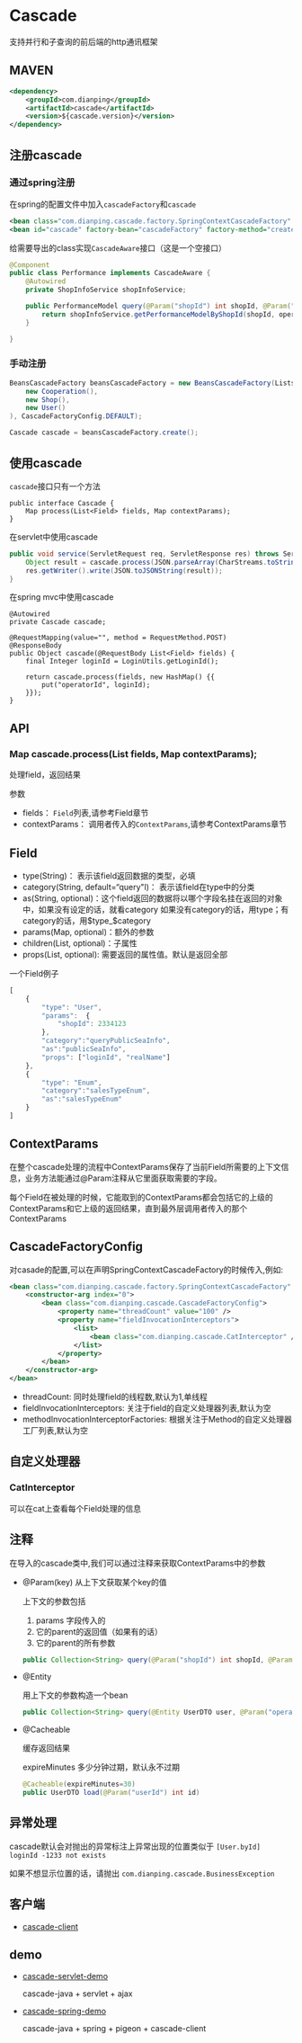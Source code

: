 # Cascade

支持并行和子查询的前后端的http通讯框架

## MAVEN

```xml
<dependency>
    <groupId>com.dianping</groupId>
    <artifactId>cascade</artifactId>
    <version>${cascade.version}</version>
</dependency>
```

## 注册cascade

### 通过spring注册

在spring的配置文件中加入```cascadeFactory```和```cascade```

```xml
<bean class="com.dianping.cascade.factory.SpringContextCascadeFactory" id="cascadeFactory" />
<bean id="cascade" factory-bean="cascadeFactory" factory-method="create" />
```

给需要导出的class实现```CascadeAware```接口（这是一个空接口）

```java
@Component
public class Performance implements CascadeAware {
    @Autowired
    private ShopInfoService shopInfoService;

    public PerformanceModel query(@Param("shopId") int shopId, @Param("operator") UserContext operator) {
        return shopInfoService.getPerformanceModelByShopId(shopId, operator.getLoginId());
    }

}
```

### 手动注册

```java
BeansCascadeFactory beansCascadeFactory = new BeansCascadeFactory(Lists.newArrayList(
    new Cooperation(),
    new Shop(),
    new User()
), CascadeFactoryConfig.DEFAULT);

Cascade cascade = beansCascadeFactory.create();
```

## 使用cascade

```cascade```接口只有一个方法

```
public interface Cascade {
    Map process(List<Field> fields, Map contextParams);
}
```

在servlet中使用cascade

```java
public void service(ServletRequest req, ServletResponse res) throws ServletException, IOException {
    Object result = cascade.process(JSON.parseArray(CharStreams.toString(req.getReader()), Field.class), null);
    res.getWriter().write(JSON.toJSONString(result));
}
```

在spring mvc中使用cascade

```
@Autowired
private Cascade cascade;

@RequestMapping(value="", method = RequestMethod.POST)
@ResponseBody
public Object cascade(@RequestBody List<Field> fields) {
    final Integer loginId = LoginUtils.getLoginId();

    return cascade.process(fields, new HashMap() {{
        put("operatorId", loginId);
    }});
}
```

## API

### Map cascade.process(List<Field> fields, Map contextParams);

处理field，返回结果

参数  

- fields： ```Field```列表,请参考Field章节
- contextParams： 调用者传入的```ContextParams```,请参考ContextParams章节

## Field

- type(String)： 表示该field返回数据的类型，必填
- category(String, default=“query"l)： 表示该field在type中的分类
- as(String, optional)：这个field返回的数据将以哪个字段名挂在返回的对象中，如果没有设定的话，就看category  如果没有category的话，用type；有category的话，用$type_$category
- params(Map, optional)：额外的参数
- children(List<Field>, optional)：子属性
- props(List<String>, optional): 需要返回的属性值。默认是返回全部

一个Field例子
    
```js
[
    {
        "type": "User",
        "params":  {
            "shopId": 2334123
        },
        "category":"queryPublicSeaInfo",
        "as":"publicSeaInfo",
        "props": ["loginId", "realName"]
    },
    {
        "type": "Enum",
        "category":"salesTypeEnum",
        "as":"salesTypeEnum"
    }
]
```
    
## ContextParams
在整个cascade处理的流程中ContextParams保存了当前Field所需要的上下文信息，业务方法能通过@Param注释从它里面获取需要的字段。

每个Field在被处理的时候，它能取到的ContextParams都会包括它的上级的ContextParams和它上级的返回结果，直到最外层调用者传入的那个ContextParams

## CascadeFactoryConfig

对casade的配置,可以在声明SpringContextCascadeFactory的时候传入,例如:

```xml
<bean class="com.dianping.cascade.factory.SpringContextCascadeFactory" id="cascadeFactory" >
    <constructor-arg index="0">
        <bean class="com.dianping.cascade.CascadeFactoryConfig">
            <property name="threadCount" value="100" />
            <property name="fieldInvocationInterceptors">
                <list>
                    <bean class="com.dianping.cascade.CatInterceptor" />
                </list>
            </property>
        </bean>
    </constructor-arg>
</bean>
```

- threadCount: 同时处理field的线程数,默认为1,单线程
- fieldInvocationInterceptors: 关注于field的自定义处理器列表,默认为空
- methodInvocationInterceptorFactories: 根据关注于Method的自定义处理器工厂列表,默认为空

## 自定义处理器

### CatInterceptor

可以在cat上查看每个Field处理的信息


## 注释

在导入的cascade类中,我们可以通过注释来获取ContextParams中的参数

- @Param(key)
    从上下文获取某个key的值

    上下文的参数包括
    
    1. params 字段传入的
    2. 它的parent的返回值（如果有的话）
    3. 它的parent的所有参数
            
    ```java
    public Collection<String> query(@Param("shopId") int shopId, @Param("operator") UserContext operator)
    ```

- @Entity

    用上下文的参数构造一个bean    
        
    ```java
    public Collection<String> query(@Entity UserDTO user, @Param("operator") UserContext operator)
    ```

- @Cacheable

    缓存返回结果
            
    expireMinutes   多少分钟过期，默认永不过期
            
    ```java
    @Cacheable(expireMinutes=30)
    public UserDTO load(@Param("userId") int id)         
    ```

## 异常处理

cascade默认会对抛出的异常标注上异常出现的位置类似于 ```[User.byId] loginId -1233 not exists```

如果不想显示位置的话，请抛出 ``` com.dianping.cascade.BusinessException ```



## 客户端

- [cascade-client](http://code.dianpingoa.com/cascade/cascade-client/tree/master)

## demo
- [cascade-servlet-demo](http://code.dianpingoa.com/cascade/cascade-servlet-demo/tree/master)

  cascade-java + servlet + ajax

- [cascade-spring-demo](http://code.dianpingoa.com/cascade/cascade-spring-demo/tree/master)

  cascade-java + spring + pigeon + cascade-client


